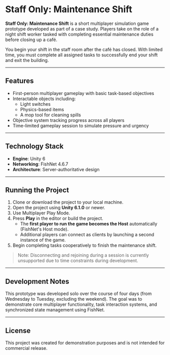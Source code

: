 # Staff Only: Maintenance Shift

**Staff Only: Maintenance Shift** is a short multiplayer simulation game prototype developed as part of a case study. Players take on the role of a night shift worker tasked with completing essential maintenance duties before closing up a café.

You begin your shift in the staff room after the café has closed. With limited time, you must complete all assigned tasks to successfully end your shift and exit the building.

---

## Features

- First-person multiplayer gameplay with basic task-based objectives
- Interactable objects including:
  - Light switches
  - Physics-based items
  - A mop tool for cleaning spills
- Objective system tracking progress across all players
- Time-limited gameplay session to simulate pressure and urgency

---

## Technology Stack

- **Engine**: Unity 6
- **Networking**: FishNet 4.6.7
- **Architecture**: Server-authoritative design

---

## Running the Project

1. Clone or download the project to your local machine.
2. Open the project using **Unity 6.1.0** or newer.
3. Use Multiplayer Play Mode.
4. Press **Play** in the editor or build the project.
   - The **first player to run the game becomes the Host** automatically (FishNet's Host mode).
   - Additional players can connect as clients by launching a second instance of the game.
5. Begin completing tasks cooperatively to finish the maintenance shift.

> Note: Disconnecting and rejoining during a session is currently unsupported due to time constraints during development.

---

## Development Notes

This prototype was developed solo over the course of four days (from Wednesday to Tuesday, excluding the weekend). The goal was to demonstrate core multiplayer functionality, task interaction systems, and synchronized state management using FishNet.

---

## License

This project was created for demonstration purposes and is not intended for commercial release.
